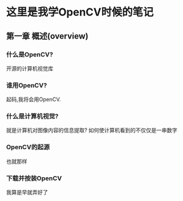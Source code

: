 # 这里是我学OpenCV时候的笔记

## 第一章 概述(overview)

### 什么是OpenCV?
开源的计算机视觉库

### 谁用OpenCV?
起码,我将会用OpenCV.

### 什么是计算机视觉?
就是计算机对图像内容的信息提取?
如何使计算机看到的不仅仅是一串数字

### OpenCV的起源
也就那样

### 下载并按装OpenCV
我算是早就弄好了
